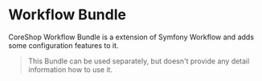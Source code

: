 #  Workflow Bundle

CoreShop Workflow Bundle is a extension of Symfony Workflow and adds some configuration features to it.

> This Bundle can be used separately, but doesn't provide any detail information how to use it.